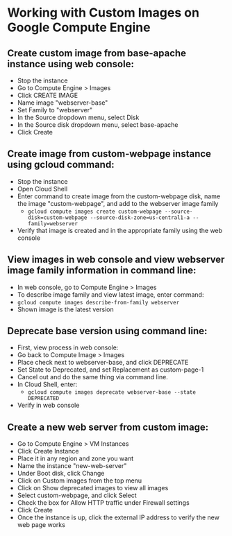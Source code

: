 # Working with Custom Images on Google Compute Engine

## Create custom image from base-apache instance using web console:

* Stop the instance
* Go to Compute Engine > Images
* Click CREATE IMAGE
* Name image "webserver-base"
* Set Family to "webserver"
* In the Source dropdown menu, select Disk
* In the Source disk dropdown menu, select base-apache
* Click Create

## Create image from custom-webpage instance using gcloud command:

* Stop the instance
* Open Cloud Shell
* Enter command to create image from the custom-webpage disk, name the image "custom-webpage", and add to the webserver image family
    * `gcloud compute images create custom-webpage --source-disk=custom-webpage --source-disk-zone=us-central1-a --family=webserver`
* Verify that image is created and in the appropriate family using the web console

## View images in web console and view webserver image family information in command line:

* In web console, go to Compute Engine > Images
* To describe image family and view latest image, enter command:
* `gcloud compute images describe-from-family webserver`
* Shown image is the latest version

## Deprecate base version using command line:

* First, view process in web console:
* Go back to Compute Image > Images
* Place check next to webserver-base, and click DEPRECATE
* Set State to Deprecated, and set Replacement as custom-page-1
* Cancel out and do the same thing via command line.
* In Cloud Shell, enter:
    * `gcloud compute images deprecate webserver-base --state DEPRECATED`
* Verify in web console

## Create a new web server from custom image:

* Go to Compute Engine > VM Instances
* Click Create Instance
* Place it in any region and zone you want
* Name the instance "new-web-server"
* Under Boot disk, click Change
* Click on Custom images from the top menu
* Click on Show deprecated images to view all images
* Select custom-webpage, and click Select
* Check the box for Allow HTTP traffic under Firewall settings
* Click Create
* Once the instance is up, click the external IP address to verify the new web page works